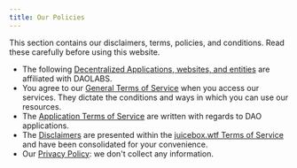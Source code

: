 ```yaml
---
title: Our Policies
---
```


This section contains our disclaimers, terms, policies, and conditions. Read these carefully before using this website.

- The following [Decentralized Applications, websites, and entities](./entities.md) are affiliated with DAOLABS.
- You agree to our [General Terms of Service](./terms-of-service.md) when you access our services. They dictate the conditions and ways in which you can use our resources.
- The [Application Terms of Service](./terms-of-service.md) are written with regards to DAO applications.
- The [Disclaimers](./disclaimers.md) are presented within the [juicebox.wtf Terms of Service](https://juicebox.wtf/terms-of-service) and have been consolidated for your convenience.
- Our [Privacy Policy](./privacy-policy.md): we don't collect any information.
